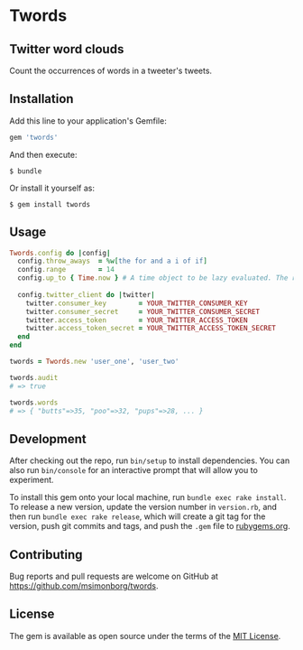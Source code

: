 # Twords

## Twitter word clouds

Count the occurrences of words in a tweeter's tweets.

## Installation

Add this line to your application's Gemfile:

```ruby
gem 'twords'
```

And then execute:

    $ bundle

Or install it yourself as:

    $ gem install twords

## Usage

```ruby
Twords.config do |config|
  config.throw_aways  = %w[the for and a i of if]
  config.range        = 14
  config.up_to { Time.now } # A time object to be lazy evaluated. The range is counted backward from here.
  
  config.twitter_client do |twitter|
    twitter.consumer_key        = YOUR_TWITTER_CONSUMER_KEY
    twitter.consumer_secret     = YOUR_TWITTER_CONSUMER_SECRET
    twitter.access_token        = YOUR_TWITTER_ACCESS_TOKEN
    twitter.access_token_secret = YOUR_TWITTER_ACCESS_TOKEN_SECRET
  end
end

twords = Twords.new 'user_one', 'user_two'

twords.audit
# => true

twords.words
# => { "butts"=>35, "poo"=>32, "pups"=>28, ... }
```

## Development

After checking out the repo, run `bin/setup` to install dependencies. You can also run `bin/console` for an interactive prompt that will allow you to experiment.

To install this gem onto your local machine, run `bundle exec rake install`. To release a new version, update the version number in `version.rb`, and then run `bundle exec rake release`, which will create a git tag for the version, push git commits and tags, and push the `.gem` file to [rubygems.org](https://rubygems.org).

## Contributing

Bug reports and pull requests are welcome on GitHub at https://github.com/msimonborg/twords.


## License

The gem is available as open source under the terms of the [MIT License](http://opensource.org/licenses/MIT).

